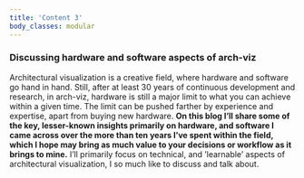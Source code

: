 ```yaml
---
title: 'Content 3'
body_classes: modular
---
```


### Discussing hardware and software aspects of arch-viz

Architectural visualization is a creative field, where hardware and software go hand in hand. Still, after at least 30 years of continuous development and research, in arch-viz, hardware is still a major limit to what you can achieve within a given time. The limit can be pushed farther by experience and expertise, apart from buying new hardware. **On this blog I’ll share some of the key, lesser-known insights primarily on hardware, and software I came across over the more than ten years I’ve spent within the field, which I hope may bring as much value to your decisions or workflow as it brings to mine.** I’ll primarily focus on technical, and ’learnable’ aspects of architectural visualization, I so much like to discuss and talk about.